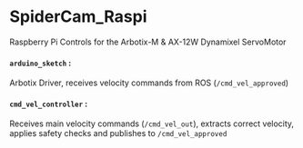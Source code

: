 # SpiderCam_Raspi
Raspberry Pi Controls for the Arbotix-M & AX-12W Dynamixel ServoMotor
#### `arduino_sketch` : 
Arbotix Driver, receives velocity commands from ROS (`/cmd_vel_approved`)  
#### `cmd_vel_controller` : 
Receives main velocity commands (`/cmd_vel_out`), extracts correct velocity, applies safety checks and publishes to `/cmd_vel_approved`
